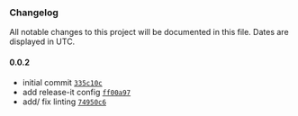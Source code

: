 ### Changelog

All notable changes to this project will be documented in this file. Dates are displayed in UTC.

#### 0.0.2

- initial commit [`335c10c`](https://github.com/chrismllr/ember-use-sound/commit/335c10c0bb7033ae93fb93c25c3adbd664e4fed3)
- add release-it config [`ff00a97`](https://github.com/chrismllr/ember-use-sound/commit/ff00a97627725b893e115b11e22758371628d6bf)
- add/ fix linting [`74950c6`](https://github.com/chrismllr/ember-use-sound/commit/74950c60ecd7b2751186de0accbf15dc055a5f01)
